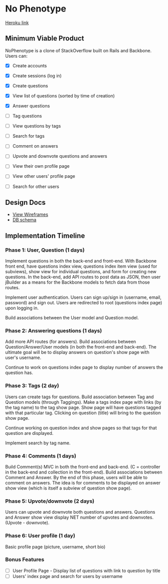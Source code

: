 # No Phenotype

[Heroku link][heroku]

[heroku]: https://no-phenotype.herokuapp.com/


## Minimum Viable Product
NoPhenotype is a clone of StackOverflow built on Rails and Backbone. Users can:

<!-- This is a Markdown checklist. Use it to keep track of your progress! -->

- [X] Create accounts
- [X] Create sessions (log in)
- [X] Create questions
- [X] View list of questions (sorted by time of creation)
- [X] Answer questions
- [ ] Tag questions
- [ ] View questions by tags
- [ ] Search for tags
- [ ] Comment on answers
- [ ] Upvote and downvote questions and answers
- [ ] View their own profile page
- [ ] View other users' profile page
- [ ] Search for other users


## Design Docs
* [View Wireframes][views]
* [DB schema][schema]

[views]: ./docs/views.md
[schema]: ./docs/schema.md

## Implementation Timeline

### Phase 1: User, Question (1 days)
Implement questions in both the back-end and front-end. With
Backbone front end, have questions index view, questions index item view
(used for subviews), show view for individual questions, and form for creating
new questions.
In the back-end, add API routes to post data as JSON, then user jBuilder
as a means for the Backbone models to fetch data from those routes.

Implement user authentication. Users can sign up/sign in
(username, email, password) and sign out. Users are redirected to root (questions index
page) upon logging in.

Build associations between the User model and Question model.


### Phase 2: Answering questions (1 days)
Add more API routes (for answers). Build associations between Question/Answer/User
models (in both the front-end and back-end).
The ultimate goal will be to display answers on question's show page with
user's username.

Continue to work on questions index page to display number of answers the question
has.


### Phase 3: Tags (2 day)
Users can create tags for questions.
Build association between Tag and Question models (through Taggings).
Make a tags index page with links (by the tag name) to the tag show page.
Show page will have questions tagged with that particular tag. Clicking on question
(title) will bring to the question show page.

Continue working on question index and show pages so that tags for that question
are displayed.

Implement search by tag name.


### Phase 4: Comments (1 days)
Build Comment(s) MVC in both the front-end and back-end.
(C = controller in the back-end and collection in the front-end). Build
associations between Comment and Answer. By the end of this phase, users
will be able to comment on answers. The idea is for comments to be
displayed on answer show view (which is itself a subview of question show page).


### Phase 5: Upvote/downvote (2 days)
Users can upvote and downvote both questions and answers. Questions and Answer
show view display NET number of upvotes and downvotes. (Upvote - downvote).


### Phase 6: User profile (1 day)
Basic profile page (picture, username, short bio)


### Bonus Features
- [ ] User Profile Page - Display list of questions with link to question by title
- [ ] Users' index page and search for users by username
